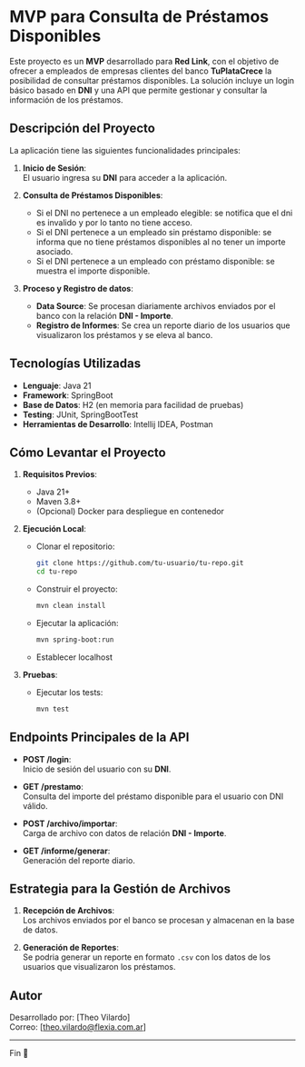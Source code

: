 # MVP para Consulta de Préstamos Disponibles

Este proyecto es un **MVP** desarrollado para **Red Link**, con el objetivo de ofrecer a empleados de empresas clientes del banco **TuPlataCrece** la posibilidad de consultar préstamos disponibles. La solución incluye un login básico basado en **DNI** y una API que permite gestionar y consultar la información de los préstamos.

## **Descripción del Proyecto**

La aplicación tiene las siguientes funcionalidades principales:

1. **Inicio de Sesión**:  
   El usuario ingresa su **DNI** para acceder a la aplicación.

2. **Consulta de Préstamos Disponibles**:  
   - Si el DNI no pertenece a un empleado elegible: se notifica que el dni es invalido y por lo tanto no tiene acceso.  
   - Si el DNI pertenece a un empleado sin préstamo disponible: se informa que no tiene préstamos disponibles al no tener un importe asociado.  
   - Si el DNI pertenece a un empleado con préstamo disponible: se muestra el importe disponible.

3. **Proceso y Registro de datos**:  
   - **Data Source**: Se procesan diariamente archivos enviados por el banco con la relación **DNI - Importe**.  
   - **Registro de Informes**: Se crea un reporte diario de los usuarios que visualizaron los préstamos y se eleva al banco.

## **Tecnologías Utilizadas**

- **Lenguaje**: Java 21  
- **Framework**: SpringBoot 
- **Base de Datos**: H2 (en memoria para facilidad de pruebas)  
- **Testing**: JUnit, SpringBootTest
- **Herramientas de Desarrollo**: Intellij IDEA, Postman

## **Cómo Levantar el Proyecto**

1. **Requisitos Previos**:
   - Java 21+
   - Maven 3.8+
   - (Opcional) Docker para despliegue en contenedor

2. **Ejecución Local**:
   - Clonar el repositorio:
     ```bash
     git clone https://github.com/tu-usuario/tu-repo.git
     cd tu-repo
     ```
   - Construir el proyecto:
     ```bash
     mvn clean install
     ```
   - Ejecutar la aplicación:
     ```bash
     mvn spring-boot:run
     ```
   - Establecer localhost

3. **Pruebas**:
   - Ejecutar los tests:
     ```bash
     mvn test
     ```

## **Endpoints Principales de la API**

- **POST /login**:  
  Inicio de sesión del usuario con su **DNI**.  

- **GET /prestamo**:  
  Consulta del importe del préstamo disponible para el usuario con DNI válido.  

- **POST /archivo/importar**:  
  Carga de archivo con datos de relación **DNI - Importe**.  

- **GET /informe/generar**:  
  Generación del reporte diario.

## **Estrategia para la Gestión de Archivos**

1. **Recepción de Archivos**:  
   Los archivos enviados por el banco se procesan y almacenan en la base de datos.  

2. **Generación de Reportes**:  
   Se podria generar un reporte en formato `.csv` con los datos de los usuarios que visualizaron los préstamos.

## **Autor**

Desarrollado por: [Theo Vilardo]  
Correo: [theo.vilardo@flexia.com.ar]  

---

Fin 🚀
